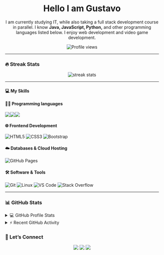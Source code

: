<!-- Encabezado con título -->
<h1 align="center"> Hello I am Gustavo </h1>

<p align="center">
I am currently studying IT, while also taking a full stack development course in parallel.
I know <strong>Java, JavaScript, Python,</strong> and other programming languages listed below.
I enjoy web development and video game development.
</p>

<p align="center">
  <img src="https://komarev.com/ghpvc/?username=Bordigon&label=Profile%20views&color=0e75b6&style=flat" alt="Profile views"/>
</p>

---

### 🔥 Streak Stats

<p align="center">
  <img src="https://github-readme-streak-stats.herokuapp.com/?user=Bordigon&theme=dark&hide_border=true" alt="streak stats"/>
</p>

---

<h4><strong>💻 My Skills</strong></h4>

#### 👨‍💻 Programming languages  
<div style="display:flex; flex-direction:row">
<img src="https://img.shields.io/badge/JavaScript-F7DF1E?style=flat&logo=javascript&logoColor=black"/>
<img src="https://img.shields.io/badge/-Java-007396?style=flat&logo=java&logoColor=white"/>
<img src="https://img.shields.io/badge/-Python-3776AB?style=flat&logo=python&logoColor=white"/>
</div>

#### 🌐 Frontend Development  
![HTML5](https://img.shields.io/badge/HTML5-E34F26?style=flat&logo=html5&logoColor=white)
![CSS3](https://img.shields.io/badge/CSS3-1572B6?style=flat&logo=css3&logoColor=white)
![Bootstrap](https://img.shields.io/badge/Bootstrap-563D7C?style=flat&logo=bootstrap&logoColor=white)

#### ☁️ Databases & Cloud Hosting  
![GitHub Pages](https://img.shields.io/badge/GitHub%20Pages-222222?style=flat&logo=github&logoColor=white)


#### 🛠️ Software & Tools  
![Git](https://img.shields.io/badge/Git-F05032?style=flat&logo=git&logoColor=white)
![Linux](https://img.shields.io/badge/Linux-FCC624?style=flat&logo=linux&logoColor=black)
![VS Code](https://img.shields.io/badge/VS%20Code-007ACC?style=flat&logo=visual-studio-code&logoColor=white)
![Stack Overflow](https://img.shields.io/badge/Stack%20Overflow-FE7A16?style=flat&logo=stack-overflow&logoColor=white)

---

### 📊 GitHub Stats

<details>
<summary>💻 GitHub Profile Stats</summary>

<br/>

<!-- GitHub Stats Card -->
<p align="center">
  <img src="https://github-profile-summary-cards.vercel.app/api/cards/profile-details?username=Bordigon&theme=github_dark" alt="GitHub Stats"/>
</p>

<!-- GitHub Languages -->
<p align="center">
  <img src="https://github-profile-summary-cards.vercel.app/api/cards/most-commit-language?username=Bordigon&theme=github_dark" alt="Most Used Languages"/>
</p>

</details>

<details>
<summary>⚡ Recent GitHub Activity</summary>

<br/>

<!-- GitHub Activity Graph -->
<p align="center">
  <img src="https://github-readme-activity-graph.cyclic.app/graph?username=CarolinaNFeria&theme=github-compact" alt="Activity Graph"/>
</p>

</details>

### 🤝 Let’s Connect

<p align="center">
  <a href="mailto:gistavovg@gmail.com"><img src="https://img.shields.io/badge/Email-D14836?style=flat&logo=gmail&logoColor=white"/></a>
  <a href="[https://github.com/Bordigon](https://www.linkedin.com/in/gustavo-v%C3%A1squez-g%C3%B3mez-795556316/)"><img src="https://img.shields.io/badge/LinkedIn-0077B5?style=flat&logo=linkedin&logoColor=white"/></a>
  <a href="https://www.instagram.com/4lex_2099?igsh=MTJwbmJuMTVtM2NvNQ=="><img src="https://img.shields.io/badge/Instagram-E4405F?style=flat&logo=instagram&logoColor=white"/></a>
</p>
